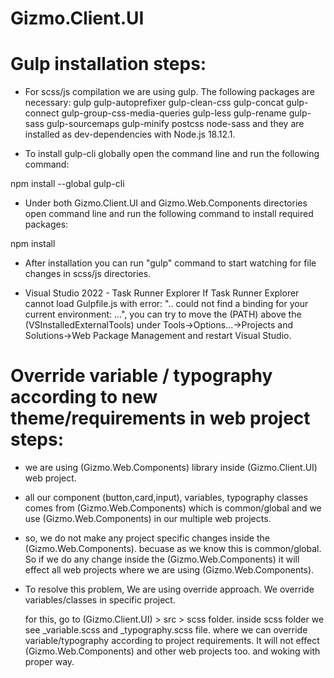 ﻿# Gizmo.Client.UI

# Gulp installation steps:

* For scss/js compilation we are using gulp. The following packages are necessary:
  gulp gulp-autoprefixer gulp-clean-css gulp-concat gulp-connect gulp-group-css-media-queries
  gulp-less gulp-rename gulp-sass gulp-sourcemaps gulp-minify postcss node-sass
  and they are installed as dev-dependencies with Node.js 18.12.1.

* To install gulp-cli globally open the command line
  and run the following command:
  
 npm install --global gulp-cli

* Under both Gizmo.Client.UI and Gizmo.Web.Components directories open command line
  and run the following command to install required packages:
  
 npm install

* After installation you can run "gulp" command to start watching for file changes in scss/js directories.

* Visual Studio 2022 - Task Runner Explorer
  If Task Runner Explorer cannot load Gulpfile.js with error: ".. could not find a binding for your current environment: ...",
  you can try to move the (PATH) above the (VSInstalledExternalTools) under Tools->Options...->Projects and Solutions->Web Package Management
  and restart Visual Studio.


# Override variable / typography according to new theme/requirements in web project steps:

* we are using (Gizmo.Web.Components) library inside (Gizmo.Client.UI) web project.
* all our component (button,card,input), variables, typography classes comes from (Gizmo.Web.Components)
  which is common/global and we use (Gizmo.Web.Components) in our multiple web projects.

* so, we do not make any project specific changes inside the (Gizmo.Web.Components).
  becuase as we know this is common/global. So if we do any change inside the (Gizmo.Web.Components)
  it will effect all web projects where we are using (Gizmo.Web.Components).

* To resolve this problem, We are using override approach.
  We override variables/classes in specific project.

  for this, go to (Gizmo.Client.UI) > src > scss folder.
  inside scss folder we see _variable.scss and _typography.scss file.
  where we can override variable/typography according to project requirements.
  It will not effect (Gizmo.Web.Components) and other web projects too.
  and woking with proper way.
